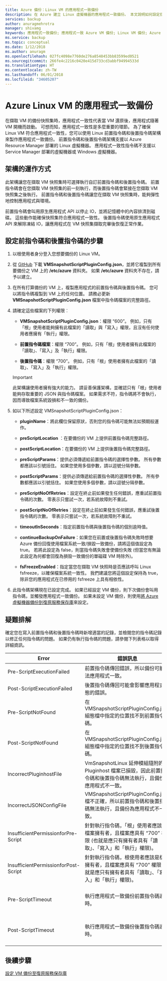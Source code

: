 ```yaml
---
title: Azure 備份：Linux VM 的應用程式一致備份
description: 在 Azure 建立 Linux 虛擬機器的應用程式一致備份。 本文說明如何設定指令碼架構，備份以 Azure 部署的 Linux VM。 本文另包含疑難排解資訊。
services: backup
author: anuragmehrotra
manager: shivamg
keywords: 應用程式一致備份; 應用程式一致 Azure VM 備份; Linux VM 備份; Azure 備份
ms.service: backup
ms.topic: conceptual
ms.date: 1/12/2018
ms.author: anuragm
ms.openlocfilehash: 027fc4098e7760de276a8548453bb83599ed0521
ms.sourcegitcommit: 266fe4c2216c0420e415d733cd3abbf94994533d
ms.translationtype: HT
ms.contentlocale: zh-TW
ms.lasthandoff: 06/01/2018
ms.locfileid: "34605207"
---
```

# <a name="application-consistent-backup-of-azure-linux-vms"></a>Azure Linux VM 的應用程式一致備份

在擷取 VM 的備份快照集時，應用程式一致性代表當 VM 還原後，應用程式隨著 VM 開機而啟動。 可想而知，應用程式一致性是多麼重要的環節。 為了確保 Linux VM 符合應用程式一致性，您可以使用 Linux 前置指令碼和後置指令碼架構來製作應用程式一致備份。 前置指令碼和後置指令碼架構支援以 Azure Resource Manager 部署的 Linux 虛擬機器。 應用程式一致性指令碼不支援以 Service Manager 部署的虛擬機器或 Windows 虛擬機器。

## <a name="how-the-framework-works"></a>架構的運作方式

此架構讓您在擷取 VM 快照集時可選擇執行自訂前置指令碼和後置指令碼。 前置指令碼會在您擷取 VM 快照集的前一刻執行，而後置指令碼會緊接在您擷取 VM 快照集之後執行。 前置指令碼和後置指令碼讓您在擷取 VM 快照集時，能夠彈性地控制應用程式與環境。

前置指令碼會叫用原生應用程式 API 以停止 IO，並將記憶體中的內容排清到磁碟。 這些動作能確保快照集符合應用程式一致性。 後置指令碼使用原生應用程式 API 來解除凍結 IO，讓應用程式在 VM 快照集擷取完畢後恢復正常作業。

## <a name="steps-to-configure-pre-script-and-post-script"></a>設定前指令碼和後置指令碼的步驟

1. 以根使用者身分登入您想要備份的 Linux VM。

2. 從 [GitHub](https://github.com/MicrosoftAzureBackup/VMSnapshotPluginConfig) 下載 **VMSnapshotScriptPluginConfig.json**，並將它複製到所有要備份之 VM 上的 **/etc/azure** 資料夾。 如果 **/etc/azure** 資料夾不存在，請予以建立。

3. 在所有打算備份的 VM 上，複製應用程式的前置指令碼與後置指令碼。 您可以將指令碼複製到 VM 上的任何位置。 請務必更新 **VMSnapshotScriptPluginConfig.json** 檔案中指令碼檔案的完整路徑。

4. 請確定這些檔案的下列權限︰

   - **VMSnapshotScriptPluginConfig.json**：權限 “600”。 例如，只有「根」使用者能夠擁有此檔案的「讀取」與「寫入」權限，且沒有任何使用者應擁有「執行」權限。

   - **前置指令碼檔案**：權限 “700”。  例如，只有「根」使用者擁有此檔案的「讀取」、「寫入」及「執行」權限。
  
   - **後置指令碼**：權限 “700”。 例如，只有「根」使用者擁有此檔案的「讀取」、「寫入」及「執行」權限。

   > [!Important]
   > 此架構讓使用者擁有強大的能力。 請妥善保護架構，並確認只有「根」使用者能夠存取重要的 JSON 與指令碼檔案。
   > 如果需求不符，指令碼將不會執行，因而導致檔案系統毀損和不一致的備份。
   >

5. 如以下所述設定 VMSnapshotScriptPluginConfig.json：
    - **pluginName**：將此欄位保留原狀，否則您的指令碼可能無法如預期般運作。

    - **preScriptLocation** ：在要備份的 VM 上提供前置指令碼完整路徑。

    - **postScriptLocation**：在要備份的 VM 上提供後置指令碼完整路徑。

    - **preScriptParams**：提供必須傳遞給前置指令碼的選擇性參數。 所有參數都應該以引號括住。 如果您使用多個參數，請以逗號分隔參數。

    - **postScriptParams**：提供必須傳遞給前置指令碼的選擇性參數。 所有參數都應該以引號括住。 如果您使用多個參數，請以逗號分隔參數。

    - **preScriptNoOfRetries**：設定在終止前如果發生任何錯誤，應重試前置指令碼的次數。 零表示只嘗試一次，若系統故障則不重試。

    - **postScriptNoOfRetries**：設定在終止前如果發生任何錯誤，應重試後置指令碼的次數。 零表示只嘗試一次，若系統故障則不重試。
    
    - **timeoutInSeconds**：指定前置指令碼與後置指令碼的個別逾時值。

    - **continueBackupOnFailure**：如果您在前置或後置指令碼失敗時想要 Azure 備份回復使用檔案系統一致/損毀一致備份，請將這個值設定為 true。 若將此設定為 false，則當指令碼失敗會使備份失敗 (但當您有無論此設定為何都會回復為損毁一致備份的單磁碟 VM 時除外)。

    - **fsFreezeEnabled**：指定當您在擷取 VM 快照時是否應該呼叫 Linux fsfreeze，以確保檔案系統一致性。 我們建議您將這個設定保持為 true，除非您的應用程式在已停用的 fsfreeze 上具有相依性。

6. 此指令碼架構現在已設定完成。 如果已經設定 VM 備份，則下次備份會叫用指令碼，並觸發應用程式一致備份。 如果未設定 VM 備份，則使用[將 Azure 虛擬機器備份到復原服務保存庫](https://docs.microsoft.com/azure/backup/backup-azure-vms-first-look-arm)來設定。

## <a name="troubleshooting"></a>疑難排解

確定您在寫入前置指令碼和後置指令碼時新增適當的記錄，並檢閱您的指令碼記錄以修正任何指令碼的問題。 如果仍有執行指令碼的問題，請參閱下列表格以取得詳細資訊。

| Error | 錯誤訊息 | 建議的動作 |
| ------------------------ | -------------- | ------------------ |
| Pre-ScriptExecutionFailed |前置指令碼傳回錯誤，所以備份可能無法應用程式一致。   | 查看您指令碼的失敗記錄來修正此問題。|  
|   Post-ScriptExecutionFailed |    後置指令碼傳回可能會影響應用程式狀態的錯誤。 |    查看您指令碼的失敗記錄並檢查應用程式狀態來修正此問題。 |
| Pre-ScriptNotFound |  在 VMSnapshotScriptPluginConfig.json 組態檔中指定的位置找不到前置指令碼。 |   確定前置指令碼會出現在組態檔中所指定的路徑，以確保應用程式一致的備份。|
| Post-ScriptNotFound | 在 VMSnapshotScriptPluginConfig.json 組態檔中指定的位置找不到後置指令碼。 |   確定後置指令碼會出現在組態檔中所指定的路徑，以確保應用程式一致的備份。|
| IncorrectPluginhostFile | VmSnapshotLinux 延伸模組隨附的 Pluginhost 檔案已損毀，因此前置指令碼和後置指令碼無法執行，且備份為應用程式不一致。 | 解除安裝 VmSnapshotLinux 延伸模組，它會自動與下一次備份重新安裝以解決問題。 |
| IncorrectJSONConfigFile | VMSnapshotScriptPluginConfig.json 檔不正確，所以前置指令碼和後置指令碼無法執行，且備份為應用程式不一致。 | 從 [GitHub](https://github.com/MicrosoftAzureBackup/VMSnapshotPluginConfig) 下載副本並再設定一次。 |
| InsufficientPermissionforPre-Script | 針對執行指令碼，「根」使用者應該是檔案擁有者，且檔案應具有 “700” 權限 (也就是應只有擁有者具有「讀取」、「寫入」和「執行」權限)。 | 請確定「根」使用者是指令碼檔案的「擁有者」，且只有擁有者具有「讀取」、「寫入」和「執行」權限。 |
| InsufficientPermissionforPost-Script | 針對執行指令碼，根使用者應該是檔案擁有者，且檔案應具有 “700” 權限 (也就是應只有擁有者具有「讀取」、「寫入」和「執行」權限)。 | 請確定「根」使用者是指令碼檔案的「擁有者」，且只有擁有者具有「讀取」、「寫入」和「執行」權限。 |
| Pre-ScriptTimeout | 執行應用程式一致備份前置指令碼逾時。 | 請檢查指令碼，並增加位於 /etc/azure 的 VMSnapshotScriptPluginConfig.json 檔案中的逾時。 |
| Post-ScriptTimeout | 執行應用程式一致備份後置指令碼逾時。 | 請檢查指令碼，並增加位於 /etc/azure 的 VMSnapshotScriptPluginConfig.json 檔案中的逾時。 |

## <a name="next-steps"></a>後續步驟
[設定 VM 備份至復原服務保存庫](https://docs.microsoft.com/azure/backup/backup-azure-arm-vms)
